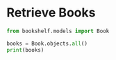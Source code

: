 # Retrieve Books

```python
from bookshelf.models import Book

books = Book.objects.all()
print(books)
